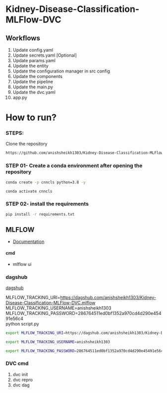 # Kidney-Disease-Classification-MLFlow-DVC

## Workflows

1. Update config.yaml
2. Update secrets.yaml [Optional]
3. Update params.yaml
4. Update the entity
5. Update the configuration manager in src config
6. Update the components
7. Update the pipeline 
8. Update the main.py
9. Update the dvc.yaml
10. app.py

# How to run?
### STEPS:

Clone the repository

```bash
https://github.com/anishsheikh1303/Kidney-Disease-Classification-MLFlow-DVC
```
### STEP 01- Create a conda environment after opening the repository

```bash
conda create -p cnncls python=3.8 -y
```

```bash
conda activate cnncls
```


### STEP 02- install the requirements
```bash
pip install -r requirements.txt
```

## MLFLOW

- [Documentation](https://mlflow.org/docs/latest/index.html)

#### cmd
- mlflow ui

### dagshub
[dagshub](https://dagshub.com/)

MLFLOW_TRACKING_URI=https://dagshub.com/anishsheikh1303/Kidney-Disease-Classification-MLFlow-DVC.mlflow \
MLFLOW_TRACKING_USERNAME=anishsheikh1303 \
MLFLOW_TRACKING_PASSWORD=286764511ed0bf1352a970cd4d290e45491e56c4 \
python script.py

```bash
export MLFLOW_TRACKING_URI=https://dagshub.com/anishsheikh1303/Kidney-Disease-Classification-MLFlow-DVC.mlflow

export MLFLOW_TRACKING_USERNAME=anishsheikh1303

export MLFLOW_TRACKING_PASSWORD=286764511ed0bf1352a970cd4d290e45491e56c4
```


### DVC cmd

1. dvc init
2. dvc repro
3. dvc dag